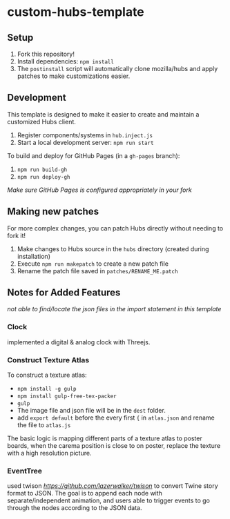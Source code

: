 # custom-hubs-template

## Setup

1) Fork this repository!
2) Install dependencies:  `npm install`
3) The `postinstall` script will automatically clone mozilla/hubs and apply patches to make customizations easier. 

## Development

This template is designed to make it easier to create and maintain a customized Hubs client. 

1) Register components/systems in `hub.inject.js`
2) Start a local development server: `npm run start`

To build and deploy for GitHub Pages (in a `gh-pages` branch):

1) `npm run build-gh`
2) `npm run deploy-gh` 

*Make sure GitHub Pages is configured appropriately in your fork*

## Making new patches

For more complex changes, you can patch Hubs directly without needing to fork it!

1) Make changes to Hubs source in the `hubs` directory (created during installation)
2) Execute `npm run makepatch` to create a new patch file 
3) Rename the patch file saved in `patches/RENAME_ME.patch`

## Notes for Added Features

*not able to find/locate the json files in the import statement in this template*

### Clock
implemented a digital & analog clock with Threejs.

### Construct Texture Atlas

To construct a texture atlas:

- `npm install -g gulp`
- `npm install gulp-free-tex-packer`
- `gulp`
- The image file and json file will be in the `dest` folder.
- add `export default` before the every first `{` in `atlas.json` and rename the file to `atlas.js`

The basic logic is mapping different parts of a texture atlas to poster boards, when the carema position is close to on poster, replace the texture with a high resolution picture.

### EventTree

used twison *https://github.com/lazerwalker/twison* to convert Twine story format to JSON.
The goal is to append each node with separate/independent animation, and users able to trigger events to go through the nodes according to the JSON data.





